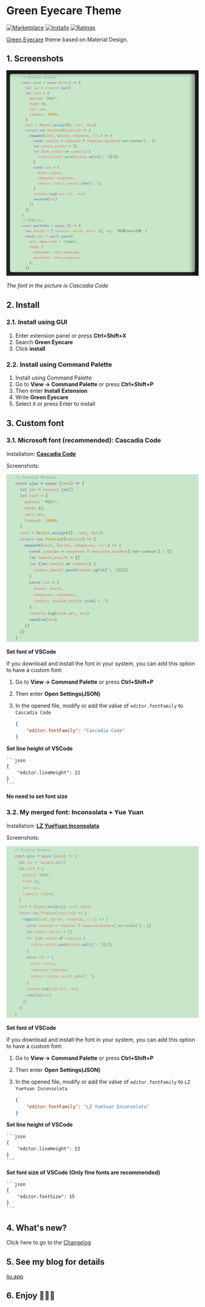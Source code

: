 # Green Eyecare Theme
[![Marketplace](https://vsmarketplacebadge.apphb.com/version/yezige.vscode-theme-green-eyecare.svg)](https://marketplace.visualstudio.com/items/yezige.vscode-theme-green-eyecare)
[![Installs](https://vsmarketplacebadge.apphb.com/installs/yezige.vscode-theme-green-eyecare.svg)](https://marketplace.visualstudio.com/items/yezige.vscode-theme-green-eyecare)
[![Ratings](https://vsmarketplacebadge.apphb.com/rating-short/yezige.vscode-theme-green-eyecare.svg)](https://marketplace.visualstudio.com/items/yezige.vscode-theme-green-eyecare)

[Green Eyecare](https://github.com/yezige/vscode-theme-green-eyecare) theme based on Material Design.

## 1. Screenshots
![Screenshots](https://raw.githubusercontent.com/yezige/vscode-theme-green-eyecare/master/screenshots/preview.png)

_The font in the picture is Cascadia Code_

## 2. Install

### 2.1. Install using GUI
1. Enter extension panel or press **Ctrl+Shift+X**
2. Search **Green Eyecare**
3. Click **install**

### 2.2. Install using Command Palette
1. Install using Command Palette
2. Go to **View -> Command Palette** or press **Ctrl+Shift+P**
3. Then enter **Install Extension**
4. Write **Green Eyecare**
5. Select it or press Enter to install

## 3. Custom font

### 3.1. Microsoft font (recommended): **Cascadia Code**
Installation: [**Cascadia Code**](https://github.com/microsoft/cascadia-code)

Screenshots:

![Screenshots](https://raw.githubusercontent.com/yezige/vscode-theme-green-eyecare/master/screenshots/preview-cascadia-code.png)

**Set font of VSCode**

If you download and install the font in your system, you can add this option to have a custom font:

1. Go to **View -> Command Palette** or press **Ctrl+Shift+P**
2. Then enter **Open Settings(JSON)**
3. In the opened file, modify or add the value of `editor.fontFamily` to `Cascadia Code`

    ```json
    {
        "editor.fontFamily": "Cascadia Code"
    }
    ```

**Set line height of VSCode**

    ```json
    {
        "editor.lineHeight": 22
    }
    ```

**No need to set font size**

### 3.2. My merged font: **Inconsolata + Yue Yuan**

Installation: [**LZ YueYuan Inconsolata**](https://raw.githubusercontent.com/yezige/vscode-theme-green-eyecare/master/fonts/LZ-YueYuan-Inconsolata.otf)

Screenshots:

![Screenshots](https://raw.githubusercontent.com/yezige/vscode-theme-green-eyecare/master/screenshots/preview-LZ-YueYuan-Inconsolata.png)

**Set font of VSCode**
    
If you download and install the font in your system, you can add this option to have a custom font:

1. Go to **View -> Command Palette** or press **Ctrl+Shift+P**
2. Then enter **Open Settings(JSON)**
3. In the opened file, modify or add the value of `editor.fontFamily` to `LZ YueYuan Inconsolata`
    
    ```json
    {
        "editor.fontFamily": "LZ YueYuan Inconsolata"
    }
    ```

**Set line height of VSCode**

    ```json
    {
        "editor.lineHeight": 22
    }
    ```

**Set font size of VSCode (Only fine fonts are recommended)**

    ```json
    {
        "editor.fontSize": 15
    }
    ```

## 4. What's new?

Click here to go to the [Changelog](https://github.com/yezige/vscode-theme-green-eyecare/blob/master/CHANGELOG.md)

## 5. See my blog for details
[liu.app](https://www.liu.app/2018/08/29/VSCode/%E4%BF%AE%E6%94%B9VSCode%E7%9A%84%E4%B8%BB%E9%A2%98%E9%A2%9C%E8%89%B2%E4%B8%BA%E6%8A%A4%E7%9C%BC%E7%BB%BF/)


## 6. Enjoy 🎉🎉🎉

